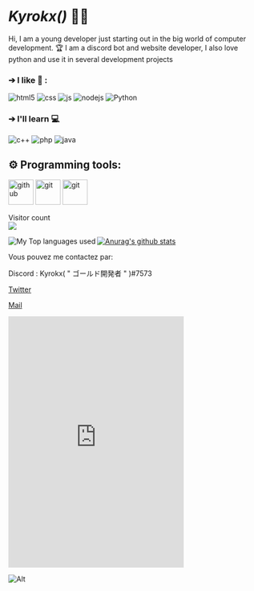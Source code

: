 # **_Kyrokx()_** 👋🏿

Hi, I am a young developer just starting out in the big world of computer development. 🏆 I am a discord bot and website developer, I also love python and use it in several development projects

### ➔ I like 🧡 :

<p>
  <img alt="html5" src="https://img.shields.io/badge/-HTML5-E34F26?style=flat-square&logo=html5&logoColor=white" />
  <img alt="css" src="https://img.shields.io/badge/-CSS-00A6FF?style=flat-square&logo=css3&logoColor=white" />
  <img alt="js" src="https://img.shields.io/badge/-Javascript-FFEE00?style=flat-square&logo=javascript&logoColor=black" />
  <img alt="nodejs" src="https://img.shields.io/badge/-NodeJS-43853D?style=flat-square&logo=Node.js&logoColor=white" />
  <img alt="Python" src="https://img.shields.io/badge/Python-Python-yellowgreen" />

</p>

### ➔ I'll learn 💻

<p>
  <img alt="c++" src="https://img.shields.io/badge/C%2B%2B-C%2B%2B-blue" />
  <img alt="php" src="https://img.shields.io/badge/Php-Php-violet" />
  <img alt="java" src="https://img.shields.io/badge/Java-Java-orange" />
</p>

## ⚙️ Programming tools:

<p>
  <img alt="github" width="50px" src="https://raw.githubusercontent.com/coderjojo/coderjojo/master/img/github.svg"/>
  <img alt="git" width="50px" src="https://upload.wikimedia.org/wikipedia/commons/thumb/3/3f/Git_icon.svg/97px-Git_icon.svg.png"/ >
  <img alt="git" width="50px" src="https://camo.githubusercontent.com/b9e813a45f50c5142924d8589fd51da855abab4962d92fa2f89ac808eb979aba/68747470733a2f2f63646e2e66726565626965737570706c792e636f6d2f6c6f676f732f7468756d62732f32782f77656273746f726d2d69636f6e2d6c6f676f2e706e67"/ >

</p>

<p align="left"> 
  Visitor count<br>
  <img src="https://profile-counter.glitch.me/Kyrokx/count.svg" />
</p>

<img align="left" alt="My Top languages used" src="https://github-readme-stats.vercel.app/api/top-langs?username=kyrokx&show_icons=true&theme=tokyonight&layout=compact" />

[![Anurag's github stats](https://github-readme-stats.vercel.app/api?username=Kyrokx&show_icons=true&theme=radical)](https://github.com/anuraghazra/github-readme-stats)

Vous pouvez me contactez par:

Discord : Kyrokx( " ゴールド開発者 " )#7573

[Twitter](https://twitter.com/Kyrokx_Dev)

[Mail](mailto:kyrokxdev@gmail.com)

<iframe src="https://canary.discord.com/widget?id=824361195444109323&theme=dark" width="350" height="500" allowtransparency="true" frameborder="0" sandbox="allow-popups allow-popups-to-escape-sandbox allow-same-origin allow-scripts"></iframe>



![Alt](https://cdn.discordapp.com/attachments/782722583681564703/793773913666617344/gif.gif)
